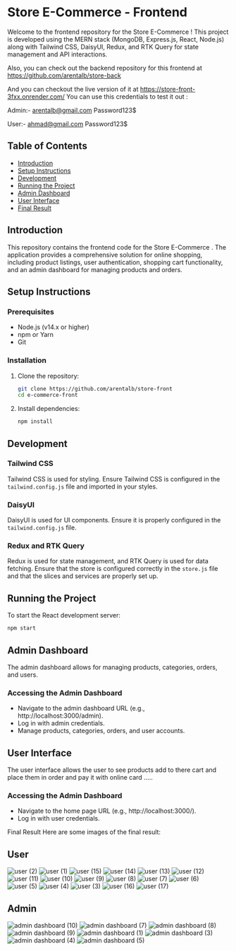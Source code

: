 # Store E-Commerce  - Frontend
Welcome to the frontend repository for the Store E-Commerce ! This project is developed using the MERN stack (MongoDB, Express.js, React, Node.js) along with Tailwind CSS, DaisyUI, Redux, and RTK Query for state management and API interactions.

Also, you can check out the backend repository for this frontend at https://github.com/arentalb/store-back

And you can checkout the live version of it at https://store-front-3fxx.onrender.com/
You can use this credentials to test it out :

Admin:-
arentalb@gmail.com
Password123$

User:-
ahmad@gmail.com
Password123$

## Table of Contents

- [Introduction](#introduction)
- [Setup Instructions](#setup-instructions)
- [Development](#development)
- [Running the Project](#running-the-project)
- [Admin Dashboard](#admin-dashboard)
- [User Interface](#admin-dashboard)
- [Final Result](#final-result)

## Introduction

This repository contains the frontend code for the Store E-Commerce . The application provides a comprehensive solution for online shopping, including product listings, user authentication, shopping cart functionality, and an admin dashboard for managing products and orders. 

## Setup Instructions

### Prerequisites

- Node.js (v14.x or higher)
- npm or Yarn
- Git

### Installation

1. Clone the repository:
    ```bash
    git clone https://github.com/arentalb/store-front
    cd e-commerce-front
    ```
2. Install dependencies:
    ```bash
    npm install
    ```

## Development

### Tailwind CSS

Tailwind CSS is used for styling. Ensure Tailwind CSS is configured in the `tailwind.config.js` file and imported in your styles.

### DaisyUI

DaisyUI is used for UI components. Ensure it is properly configured in the `tailwind.config.js` file.

### Redux and RTK Query

Redux is used for state management, and RTK Query is used for data fetching. Ensure that the store is configured correctly in the `store.js` file and that the slices and services are properly set up.

## Running the Project

To start the React development server:

```bash
npm start
```

## Admin Dashboard
The admin dashboard allows for managing products, categories, orders, and users.


### Accessing the Admin Dashboard
- Navigate to the admin dashboard URL (e.g., http://localhost:3000/admin).
- Log in with admin credentials.
- Manage products, categories, orders, and user accounts.

## User Interface
The user interface allows the user to see products add to there cart and place them in order and pay it with online card .....

### Accessing the Admin Dashboard
- Navigate to the home page URL (e.g., http://localhost:3000/).
- Log in with user credentials.

Final Result
Here are some images of the final result:

## User

![user (2)](https://github.com/arentalb/store-front/assets/70669302/fe0906f2-ee84-4d5c-93aa-15291c08bdc9)
![user (1)](https://github.com/arentalb/store-front/assets/70669302/dc5501a4-9429-40fc-adcb-7173d27915aa)
![user (15)](https://github.com/arentalb/store-front/assets/70669302/d89cef46-f3c9-49d9-b9e6-28de479bec17)
![user (14)](https://github.com/arentalb/store-front/assets/70669302/596defc9-b2b3-4fe1-a2fc-ae8bb02f53a8)
![user (13)](https://github.com/arentalb/store-front/assets/70669302/2aa7f0c5-770a-4292-9740-223e1c331ffc)
![user (12)](https://github.com/arentalb/store-front/assets/70669302/bb3b5a69-4e04-4e99-a9d6-3c01c4ba52f6)
![user (11)](https://github.com/arentalb/store-front/assets/70669302/ba623a4a-4854-420b-8249-2e08495b8272)
![user (10)](https://github.com/arentalb/store-front/assets/70669302/851e68e2-b644-4655-8c75-bf0a08ddde8d)
![user (9)](https://github.com/arentalb/store-front/assets/70669302/80bc8f2f-1d30-4837-b276-a5a095f047b6)
![user (8)](https://github.com/arentalb/store-front/assets/70669302/61f7585c-cf26-40ad-8421-891c5aaaf787)
![user (7)](https://github.com/arentalb/store-front/assets/70669302/16881fc0-697a-46fd-84c0-4aec817eec40)
![user (6)](https://github.com/arentalb/store-front/assets/70669302/a11b92f7-fb59-44e8-83f6-61b52d742d32)
![user (5)](https://github.com/arentalb/store-front/assets/70669302/8da9b364-1f76-45ad-8ba1-b08776722224)
![user (4)](https://github.com/arentalb/store-front/assets/70669302/ccd0616a-bee0-4dd9-ba2a-546e33fb9596)
![user (3)](https://github.com/arentalb/store-front/assets/70669302/a23954e7-14f8-424e-8398-27fa30bbdb20)
![user (16)](https://github.com/arentalb/store-front/assets/70669302/6c2de357-f4c3-4c38-98d5-b569945abdfa)
![user (17)](https://github.com/arentalb/store-front/assets/70669302/a565f68d-f5b0-42cf-a9fd-bb83963dc9e9)

## Admin 

![admin dashboard (10)](https://github.com/arentalb/store-front/assets/70669302/fdd2a7d2-58d3-4f29-95fb-e77387095135)
![admin dashboard (7)](https://github.com/arentalb/store-front/assets/70669302/50f03f73-beab-4b50-a8c1-2288522ef6c9)
![admin dashboard (8)](https://github.com/arentalb/store-front/assets/70669302/7595ee6e-e0ec-4b1c-aa17-d95092ca5599)
![admin dashboard (9)](https://github.com/arentalb/store-front/assets/70669302/5b8a8e46-8ca4-4fd5-804c-92ad38476c84)
![admin dashboard (1)](https://github.com/arentalb/store-front/assets/70669302/aae1194e-d544-451a-9da7-a4dd70d8f7be)
![admin dashboard (3)](https://github.com/arentalb/store-front/assets/70669302/548d898e-cee4-4346-b5c2-378e39fedd7a)
![admin dashboard (4)](https://github.com/arentalb/store-front/assets/70669302/73d61add-93d5-43e3-b79b-b8fdb722d791)
![admin dashboard (5)](https://github.com/arentalb/store-front/assets/70669302/a717251c-5556-469a-b706-2aa5e4bc23fb)


